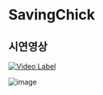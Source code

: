 # SavingChick

## 시연영상
[![Video Label](https://user-images.githubusercontent.com/86099781/207202257-0e7eaaff-c586-40ef-947f-118ca61116a6.png)](https://youtu.be/Yd9evGJjJU0)

![image](https://user-images.githubusercontent.com/86099781/207202257-0e7eaaff-c586-40ef-947f-118ca61116a6.png)
